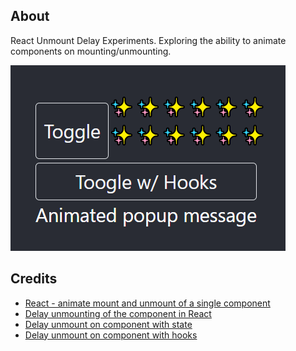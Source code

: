 ## About

React Unmount Delay Experiments. Exploring the ability to animate components on mounting/unmounting.

![](src/assets/previews/2021-03-13_2-07-43.png)

## Credits

* [React - animate mount and unmount of a single component](https://stackoverflow.com/questions/40064249/react-animate-mount-and-unmount-of-a-single-component)
* [Delay unmounting of the component in React](https://medium.com/@tomaszferens/delay-unmounting-of-the-component-in-react-8d6f6e73cdc)
* [Delay unmount on component with state](https://codesandbox.io/s/1rx7m8px3q?file=/index.js:72-75)
* [Delay unmount on component with hooks](https://codesandbox.io/s/lpn3261j99)

<!-- range: https://codepen.io/hexagoncircle/pen/JjOaabp customized range control -->
<!-- rope: https://codepen.io/rudtjd2548/pen/rNrxopK 'Interactive ropes background (Verlet physics algorithm)' -->
